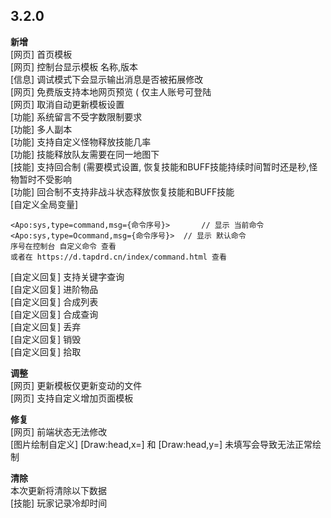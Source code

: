 ## 3.2.0 <Badge text="alpha"/>

**新增**<br>
[网页] 首页模板  
[网页] 控制台显示模板 名称,版本  
[信息] 调试模式下会显示输出消息是否被拓展修改  
[网页] 免费版支持本地网页预览 ( 仅主人账号可登陆  
[网页] 取消自动更新模板设置  
[功能] 系统留言不受字数限制要求  
[功能] 多人副本  
[功能] 支持自定义怪物释放技能几率  
[功能] 技能释放队友需要在同一地图下  
[技能] 支持回合制 (需要模式设置, 恢复技能和BUFF技能持续时间暂时还是秒,怪物暂时不受影响  
[功能] 回合制不支持非战斗状态释放恢复技能和BUFF技能  
[自定义全局变量]  
~~~
<Apo:sys,type=command,msg={命令序号}>		// 显示 当前命令  
<Apo:sys,type=Ocommand,msg={命令序号}>	// 显示 默认命令  
序号在控制台 自定义命令 查看  
或者在 https://d.tapdrd.cn/index/command.html 查看 
~~~
[自定义回复] 支持关键字查询  
[自定义回复] 进阶物品  
[自定义回复] 合成列表  
[自定义回复] 合成查询  
[自定义回复] 丢弃  
[自定义回复] 销毁  
[自定义回复] 拾取


**调整**<br>
[网页] 更新模板仅更新变动的文件  
[网页] 支持自定义增加页面模板

**修复**<br>
[网页] 前端状态无法修改  
[图片绘制自定义] [Draw:head,x=] 和 [Draw:head,y=] 未填写会导致无法正常绘制

**清除**<br>
本次更新将清除以下数据  
[技能] 玩家记录冷却时间
